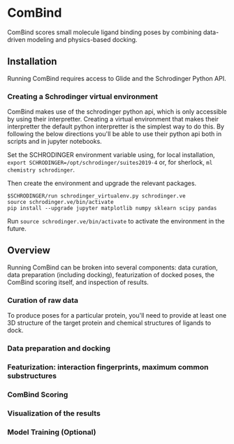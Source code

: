 # ComBind

ComBind scores small molecule ligand binding poses by combining data-driven
modeling and physics-based docking.

## Installation

Running ComBind requires access to Glide and the Schrodinger Python API.

### Creating a Schrodinger virtual environment

ComBind makes use of the schrodinger python api, which is only accessible by
using their interpretter. Creating a virtual environment that makes their
interpretter the default python interpretter is the simplest way to do this.
By following the below directions you'll be able to use their python api
both in scripts and in jupyter notebooks.

Set the SCHRODINGER environment variable using, for local installation,
`export SCHRODINGER=/opt/schrodinger/suites2019-4` or, for sherlock,
`ml chemistry schrodinger`.

Then create the environment and upgrade the relevant packages.
```
$SCHRODINGER/run schrodinger_virtualenv.py schrodinger.ve
source schrodinger.ve/bin/activate
pip install --upgrade jupyter matplotlib numpy sklearn scipy pandas
```

Run `source schrodinger.ve/bin/activate` to activate the
environment in the future.

## Overview

Running ComBind can be broken into several components: data curation,
data preparation (including docking), featurization of docked poses,
the ComBind scoring itself, and inspection of results.

### Curation of raw data

To produce poses for a particular protein, you'll need to provide at least one
3D structure of the target protein and chemical structures of ligands to dock.

### Data preparation and docking

### Featurization: interaction fingerprints, maximum common substructures

### ComBind Scoring

### Visualization of the results

### Model Training (Optional)
